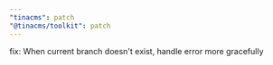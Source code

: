 ```yaml
---
"tinacms": patch
"@tinacms/toolkit": patch
---
```


fix: When current branch doesn't exist, handle error more gracefully
